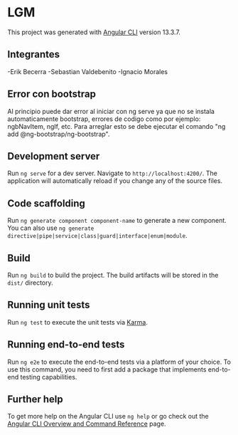 # LGM

This project was generated with [Angular CLI](https://github.com/angular/angular-cli) version 13.3.7.

## Integrantes

-Erik Becerra 
-Sebastian Valdebenito 
-Ignacio Morales

## Error con bootstrap

Al principio puede dar error al iniciar con ng serve ya que no se instala automaticamente bootstrap, errores de codigo como por ejemplo: ngbNavItem, ngIf, etc. Para arreglar esto se debe ejecutar el comando "ng add @ng-bootstrap/ng-bootstrap".

## Development server

Run `ng serve` for a dev server. Navigate to `http://localhost:4200/`. The application will automatically reload if you change any of the source files.

## Code scaffolding

Run `ng generate component component-name` to generate a new component. You can also use `ng generate directive|pipe|service|class|guard|interface|enum|module`.

## Build

Run `ng build` to build the project. The build artifacts will be stored in the `dist/` directory.

## Running unit tests

Run `ng test` to execute the unit tests via [Karma](https://karma-runner.github.io).

## Running end-to-end tests

Run `ng e2e` to execute the end-to-end tests via a platform of your choice. To use this command, you need to first add a package that implements end-to-end testing capabilities.

## Further help

To get more help on the Angular CLI use `ng help` or go check out the [Angular CLI Overview and Command Reference](https://angular.io/cli) page.
